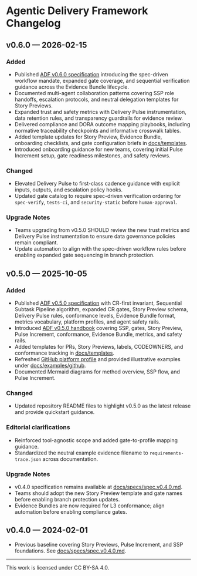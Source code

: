 # Agentic Delivery Framework Changelog

## v0.6.0 — 2026-02-15
### Added
- Published [ADF v0.6.0 specification](docs/specs/adf-spec-v0.6.0.md) introducing the spec-driven workflow mandate, expanded gate
  coverage, and sequential verification guidance across the Evidence Bundle lifecycle.
- Documented multi-agent collaboration patterns covering SSP role handoffs, escalation protocols, and neutral delegation
  templates for Story Previews.
- Expanded trust and safety metrics with Delivery Pulse instrumentation, data retention rules, and transparency guardrails for
  evidence review.
- Delivered compliance and DORA outcome mapping playbooks, including normative traceability checkpoints and informative
  crosswalk tables.
- Added template updates for Story Preview, Evidence Bundle, onboarding checklists, and gate configuration briefs in
  [docs/templates](docs/templates/).
- Introduced onboarding guidance for new teams, covering initial Pulse Increment setup, gate readiness milestones, and safety
  reviews.

### Changed
- Elevated Delivery Pulse to first-class cadence guidance with explicit inputs, outputs, and escalation policy hooks.
- Updated gate catalog to require spec-driven verification ordering for `spec-verify`, `tests-ci`, and `security-static` before
  `human-approval`.

### Upgrade Notes
- Teams upgrading from v0.5.0 SHOULD review the new trust metrics and Delivery Pulse instrumentation to ensure data governance
  policies remain compliant.
- Update automation to align with the spec-driven workflow rules before enabling expanded gate sequencing in branch protection.

## v0.5.0 — 2025-10-05
### Added
- Published [ADF v0.5.0 specification](docs/specs/adf-spec-v0.5.0.md) with CR-first invariant, Sequential Subtask Pipeline algorithm, expanded CR gates, Story Preview schema, Delivery Pulse rules, conformance levels, Evidence Bundle format, metrics vocabulary, platform profiles, and agent safety rails.
- Introduced [ADF v0.5.0 handbook](docs/handbook/README.md) covering SSP, gates, Story Preview, Pulse Increment, conformance, Evidence Bundle, metrics, and safety rails.
- Added templates for PRs, Story Previews, labels, CODEOWNERS, and conformance tracking in [docs/templates](docs/templates/).
- Refreshed [GitHub platform profile](docs/profiles/github.md) and provided illustrative examples under [docs/examples/github](docs/examples/github/).
- Documented Mermaid diagrams for method overview, SSP flow, and Pulse Increment.

### Changed
- Updated repository README files to highlight v0.5.0 as the latest release and provide quickstart guidance.

### Editorial clarifications
- Reinforced tool-agnostic scope and added gate-to-profile mapping guidance.
- Standardized the neutral example evidence filename to `requirements-trace.json` across documentation.

### Upgrade Notes
- v0.4.0 specification remains available at [docs/specs/spec.v0.4.0.md](docs/specs/spec.v0.4.0.md).
- Teams should adopt the new Story Preview template and gate names before enabling branch protection updates.
- Evidence Bundles are now required for L3 conformance; align automation before enabling compliance gates.

## v0.4.0 — 2024-02-01
- Previous baseline covering Story Previews, Pulse Increment, and SSP foundations. See [docs/specs/spec.v0.4.0.md](docs/specs/spec.v0.4.0.md).

---

This work is licensed under CC BY-SA 4.0.
